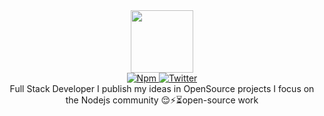 <div id="header" align="center">
  <img src="https://i.ibb.co/W5GJzzG/ezgif-4-1c34fcefff.gif" width="100"/>
  <div id="badges">
  <a href="[your-linkedin-URL](https://www.npmjs.com/~iarth)">
    <img src="https://img.shields.io/badge/npm-black?style=for-the-badge&logo=npm&logoColor=white" alt="Npm"/>
  </a>
  <a href="https://twitter.com/onlyarth">
    <img src="https://img.shields.io/badge/Twitter-blue?style=for-the-badge&logo=twitter&logoColor=white" alt="Twitter"/>
  </a>
</div>
  Full Stack Developer I publish my ideas in OpenSource projects I focus on the Nodejs community 😌⚡️⏳️open-source work
</div>
